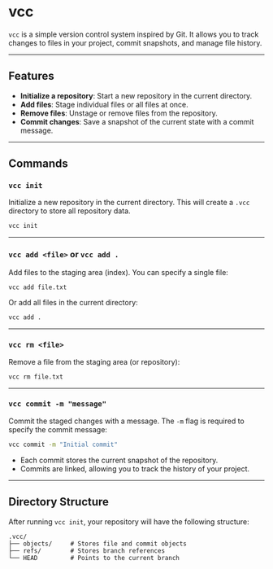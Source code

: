 # vcc

`vcc` is a simple version control system inspired by Git. It allows you to track changes to files in your project, commit snapshots, and manage file history.

---

## Features

* **Initialize a repository**: Start a new repository in the current directory.
* **Add files**: Stage individual files or all files at once.
* **Remove files**: Unstage or remove files from the repository.
* **Commit changes**: Save a snapshot of the current state with a commit message.

---

## Commands

### `vcc init`

Initialize a new repository in the current directory. This will create a `.vcc` directory to store all repository data.

```bash
vcc init
```

---

### `vcc add <file>` or `vcc add .`

Add files to the staging area (index). You can specify a single file:

```bash
vcc add file.txt
```

Or add all files in the current directory:

```bash
vcc add .
```

---

### `vcc rm <file>`

Remove a file from the staging area (or repository):

```bash
vcc rm file.txt
```

---

### `vcc commit -m "message"`

Commit the staged changes with a message. The `-m` flag is required to specify the commit message:

```bash
vcc commit -m "Initial commit"
```

* Each commit stores the current snapshot of the repository.
* Commits are linked, allowing you to track the history of your project.

---

## Directory Structure

After running `vcc init`, your repository will have the following structure:

```
.vcc/
├── objects/     # Stores file and commit objects
├── refs/        # Stores branch references
└── HEAD         # Points to the current branch
```

